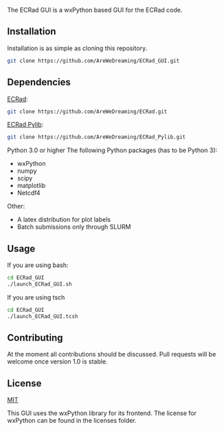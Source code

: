 The ECRad GUI is a wxPython based GUI for the ECRad code.

## Installation

Installation is as simple as cloning this repository.

```bash
git clone https://github.com/AreWeDreaming/ECRad_GUI.git
```

## Dependencies
[ECRad](https://github.com/AreWeDreaming/ECRad):

```bash
git clone https://github.com/AreWeDreaming/ECRad.git
```
[ECRad Pylib](https://github.com/AreWeDreaming/ECRad_Pylib):

```bash
git clone https://github.com/AreWeDreaming/ECRad_Pylib.git
```


Python 3.0 or higher
The following Python packages (has to be Python 3):
* wxPython
* numpy
* scipy
* matplotlib
* Netcdf4

Other:
* A latex distribution for plot labels
* Batch submissions only through SLURM

## Usage
If you are using bash:
```bash
cd ECRad_GUI
./launch_ECRad_GUI.sh
```
If you are using tsch
```bash
cd ECRad_GUI
./launch_ECRad_GUI.tcsh
```


## Contributing
At the moment all contributions should be discussed. Pull requests will be welcome once version 1.0 is stable.

## License
[MIT](https://choosealicense.com/licenses/mit/)

This GUI uses the wxPython library for its frontend. The license for wxPython can be found in the licenses folder.
